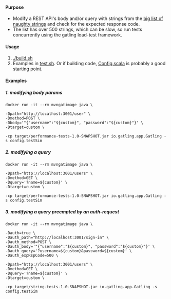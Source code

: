 #### Purpose
- Modify a REST API's body and/or query with strings from the [big list of naughty strings](src/test/scala/data/NaughtyStrings.scala) and check for the expected response code. 
- The list has over 500 strings, which can be slow, so run tests concurrently using the gatling load-test framework. 


#### Usage
1. [./build.sh](build.sh)  
2. Examples in [test.sh](test.sh). Or if building code, [Config.scala](src/test/scala/config/Config.scala) is probably a good starting point.


#### Examples 
##### 1. modifying body params
```
docker run -it --rm mvngatimage java \

-Dpath="http://localhost:3001/user" \
-Dmethod=POST \
-Dbody='"{"username":"${custom}", "password":"${custom}"}' \
-Dtarget=custom \

-cp target/performance-tests-1.0-SNAPSHOT.jar io.gatling.app.Gatling -s config.testSim
```

##### 2. modifying a query
```
docker run -it --rm mvngatimage java \

-Dpath="http://localhost:3001/users" \
-Dmethod=GET \
-Dquery='?name=${custom}' \
-Dtarget=custom \

-cp target/performance-tests-1.0-SNAPSHOT.jar io.gatling.app.Gatling -s config.testSim
```
##### 3. modifying a query preempted by an auth-request
```
docker run -it --rm mvngatimage java \

-Dauth=true \
-Dauth_path="http://localhost:3001/sign-in" \
-Dauth_method=POST \
-Dauth_body='"{"username":"${custom}", "password":"${custom}"}' \
-Dauth_query='?username=${custom}&password=${custom}' \
-Dauth_expRspCode=500 \

-Dpath="http://localhost:3001/users" \
-Dmethod=GET \
-Dquery='?name=${custom}' \
-Dtarget=custom \

-cp target/string-tests-1.0-SNAPSHOT.jar io.gatling.app.Gatling -s config.testSim
```